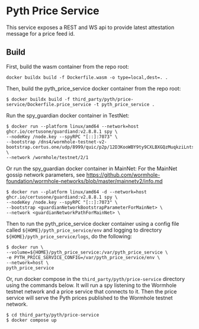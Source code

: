 # Pyth Price Service

This service exposes a REST and WS api to provide latest attestation message for a price feed id.

## Build

First, build the wasm container from the repo root:

```
docker buildx build -f Dockerfile.wasm -o type=local,dest=. .
```

Then, build the pyth_price_service docker container from the repo root:

```
$ docker buildx build -f third_party/pyth/price-service/Dockerfile.price_service -t pyth_price_service .
```

Run the spy_guardian docker container in TestNet:

```
$ docker run --platform linux/amd64 --network=host ghcr.io/certusone/guardiand:v2.8.8.1 spy \
--nodeKey /node.key --spyRPC "[::]:7073" \
--bootstrap /dns4/wormhole-testnet-v2-bootstrap.certus.one/udp/8999/quic/p2p/12D3KooWBY9ty9CXLBXGQzMuqkziLntsVcyz4pk1zWaJRvJn6Mmt \
--network /wormhole/testnet/2/1
```

Or run the spy_guardian docker container in MainNet:
For the MainNet gossip network parameters, see https://github.com/wormhole-foundation/wormhole-networks/blob/master/mainnetv2/info.md

```
$ docker run --platform linux/amd64 -d --network=host ghcr.io/certusone/guardiand:v2.8.8.1 spy \
--nodeKey /node.key --spyRPC "[::]:7073" \
--bootstrap <guardianNetworkBootstrapParameterForMainNet> \
--network <guardianNetworkPathForMainNet> \
```

Then to run the pyth_price_service docker container using a config file called `${HOME}/pyth_price_service/env` and logging to directory `${HOME}/pyth_price_service/logs`, do the
following:

```
$ docker run \
--volume=${HOME}/pyth_price_service:/var/pyth_price_service \
-e PYTH_PRICE_SERVICE_CONFIG=/var/pyth_price_service/env \
--network=host \
pyth_price_service
```

Or, run docker compose in the `third_party/pyth/price-service` directory using the commands below. It will run a spy listening to the Wormhole testnet network and a price service that connects to it. Then the price service will serve the Pyth prices published to the Wormhole testnet network.


```
$ cd third_party/pyth/price-service
$ docker compose up
```
